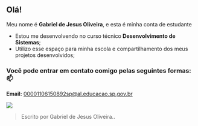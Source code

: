 ## Olá!

Meu nome é **Gabriel de Jesus Oliveira**, e esta é minha conta de estudante

- Estou me desenvolvendo no curso técnico **Desenvolvimento de Sistemas**;
- Utilizo esse espaço para minha escola e compartilhamento dos meus projetos desenvolvidos;

### Você pode entrar em contato comigo pelas seguintes formas:📫

**Email:** 00001106150892sp@al.educacao.sp.gov.br

![](https://media1.tenor.com/m/xfsFj7A6lJMAAAAd/galaxy.gif)

> Escrito por Gabriel de Jesus Oliveira..
